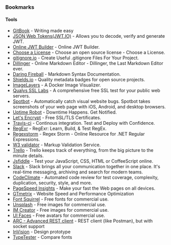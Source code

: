 ### Bookmarks

#### Tools

* [GitBook](https://www.gitbook.com/) - Writing made easy
* [JSON Web Tokens(JWT.IO)](jwt.io/) - Allows you to decode, verify and generate JWT.
* [Online JWT Builder](http://jwtbuilder.jamiekurtz.com/) - Online JWT Builder.
* [Choose a License](http://choosealicense.com/) - Choose an open source license - Choose a License.
* [gitignore.io](https://www.gitignore.io/) - Create Useful .gitignore Files For Your Project.
* [Dillinger](http://dillinger.io/) - Online Markdown Editor - Dillinger, the Last Markdown Editor ever.
* [Daring Fireball](http://daringfireball.net/projects/markdown/syntax/) - Markdown Syntax Documentation.
* [Shields.io](http://shields.io/) - Quality metadata badges for open source projects.
* [ImageLayers](https://imagelayers.io/) - A Docker Image Visualizer.
* [Qualys SSL Labs](https://www.ssllabs.com/ssltest/) - A comprehensive free SSL test for your public web servers.
* [Spotbot](https://spotbot.qa/) - Automatically catch visual website bugs. Spotbot takes screenshots of your web page with iOS, Android, and desktop browsers.
* [Uptime Robot](http://uptimerobot.com/) - Downtime Happens. Get Notified.
* [Let's Encrypt](https://letsencrypt.org/) - Free SSL/TLS Certificates.
* [Travis-ci](https://travis-ci.org/) - Continous integration. Test and Deploy with Confidence.
* [RegExr](http://regexr.com/) - RegExr: Learn, Build, & Test RegEx.
* [Regexstorm](http://regexstorm.net/) - Regex Storm - Online Resource for .NET Regular Expressions.
* [W3 validator](http://validator.w3.org/) - Markup Validation Service.
* [Trello](https://trello.com/) - Trello keeps track of everything, from the big picture to the minute details.
* [Jsfiddle](https://jsfiddle.net) - Test your JavaScript, CSS, HTML or CoffeeScript online.
* [Slack](https://slack.com/) - Slack brings all your communication together in one place. It's real-time messaging, archiving and search for modern teams.
* [CodeClimate](https://codeclimate.com/) - Automated code review for test coverage, complexity, duplication, security, style, and more.
* [PageSpeed Insights](https://developers.google.com/speed/pagespeed/insights/) - Make your fast the Web pages on all devices.
* [GTmetrix](https://gtmetrix.com/) - Website Speed and Performance Optimization
* [Font Squirrel](https://www.fontsquirrel.com/) - Free fonts for commercial use.
* [Unsplash](https://unsplash.com/) - Free images for commercial use.
* [IM Creator](http://www.imcreator.com/free) - Free images for commercial use.
* [UI Faces](http://uifaces.com/) - Free avatars for commercial use.
* [ARC - Advanced REST client](https://chrome.google.com/webstore/detail/advanced-rest-client/hgmloofddffdnphfgcellkdfbfbjeloo) - REST client (like Postman), but with socket support
* [InVision](https://www.invisionapp.com/) - Design prototype
* [TypeTester](https://www.typetester.org/) - Compare fonts
